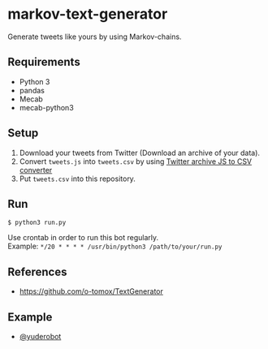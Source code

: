 # markov-text-generator
Generate tweets like yours by using Markov-chains.

## Requirements
- Python 3
- pandas
- Mecab
- mecab-python3

## Setup
1. Download your tweets from Twitter (Download an archive of your data).
1. Convert `tweets.js` into `tweets.csv` by using [Twitter archive JS to CSV converter](http://tweetjstocsv.glitch.me/)
1. Put `tweets.csv` into this repository.

## Run
```
$ python3 run.py
```
Use crontab in order to run this bot regularly.  
Example: `*/20 * * * * /usr/bin/python3 /path/to/your/run.py`

## References
- https://github.com/o-tomox/TextGenerator

## Example
- [@yuderobot](https://twitter.com/yuderobot)
